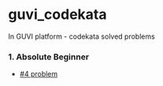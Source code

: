 # guvi_codekata
In GUVI platform - codekata solved problems

### 1. Absolute Beginner
  * [#4 problem](ab4.md) 
